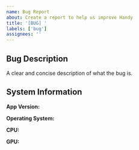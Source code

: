 ```yaml
---
name: Bug Report
about: Create a report to help us improve Handy
title: '[BUG] '
labels: ['bug']
assignees: ''
---
```


## Bug Description
A clear and concise description of what the bug is.

## System Information
**App Version:**
<!-- You can find this in the app settings or about section -->

**Operating System:**
<!-- e.g., macOS 14.1, Windows 11, Ubuntu 22.04 -->

**CPU:**
<!-- e.g., Apple M2, Intel i7-12700K, AMD Ryzen 7 5800X -->

**GPU:**
<!-- e.g., Apple M2 GPU, NVIDIA RTX 4080, AMD RX 6800 XT, Intel UHD Graphics -->
